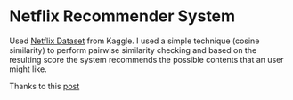 # Netflix Recommender System
Used [Netflix Dataset](https://www.kaggle.com/datasets/shivamb/netflix-shows) from Kaggle. I used a simple technique (cosine similarity) to perform pairwise similarity checking and based on the resulting score the system recommends the possible contents that an user might like.

Thanks to this [post](https://medium.com/analytics-vidhya/netflix-movie-recommendation-system-using-nlp-ca5dd0fe299a)
